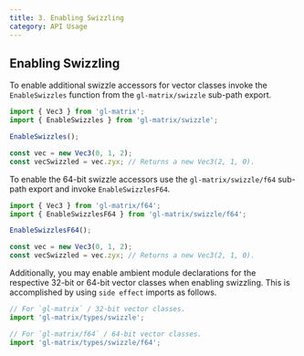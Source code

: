 ```yaml
---
title: 3. Enabling Swizzling
category: API Usage
---
```

## Enabling Swizzling

To enable additional swizzle accessors for vector classes invoke the `EnableSwizzles` function from
the `gl-matrix/swizzle` sub-path export.

```ts
import { Vec3 } from 'gl-matrix';
import { EnableSwizzles } from 'gl-matrix/swizzle';

EnableSwizzles();

const vec = new Vec3(0, 1, 2);
const vecSwizzled = vec.zyx; // Returns a new Vec3(2, 1, 0).
```

To enable the 64-bit swizzle accessors use the `gl-matrix/swizzle/f64` sub-path export and invoke `EnableSwizzlesF64`.

```ts
import { Vec3 } from 'gl-matrix/f64';
import { EnableSwizzlesF64 } from 'gl-matrix/swizzle/f64';

EnableSwizzlesF64();

const vec = new Vec3(0, 1, 2);
const vecSwizzled = vec.zyx; // Returns a new Vec3(2, 1, 0).
```

Additionally, you may enable ambient module declarations for the respective 32-bit or 64-bit
vector classes when enabling swizzling. This is accomplished by using `side effect` imports as follows.

```ts
// For `gl-matrix` / 32-bit vector classes.
import 'gl-matrix/types/swizzle';

// For `gl-matrix/f64` / 64-bit vector classes.
import 'gl-matrix/types/swizzle/f64';
```
